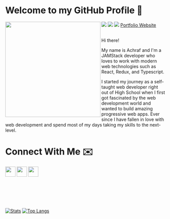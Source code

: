 # Welcome to my GitHub Profile 👋
<img src='https://res.cloudinary.com/achraf-dev/image/upload/v1618595618/hero_13bf5286f6.jpg' align='left' width='300' /> 

<img src="https://img.shields.io/badge/-TypeScript-blue?style=for-the-badge&logo=TypeScript&logoColor=white" />
<img src="https://img.shields.io/badge/-React-4A62B5?style=for-the-badge&logo=React&logoColor=white" />
<img src="https://img.shields.io/badge/-Redux-purple?style=for-the-badge&logo=Redux&logoColor=white" />
<a href='https://achrafdev.com' target="_blank">Portfolio Website</a>

<br />
<br />

Hi there!

My name is Achraf and I'm a JAMStack developer who loves to work with modern web technologies such as React, Redux, and Typescript.

I started my journey as a self-taught web developer right out of High School when I first got fascinated by the web development world and wanted to build amazing progressive web apps. Ever since I have fallen in love with web development and spend most of my days taking my skills to the next-level.

# Connect With Me ✉️

[<img src="https://www.vectorlogo.zone/logos/instagram/instagram-tile.svg" width="32">](https://www.instagram.com/achrafdev)
[<img src="https://www.vectorlogo.zone/logos/linkedin/linkedin-tile.svg" width="32">](https://www.linkedin.com/in/achraf-elmouhib-583563200/)
[<img src="https://www.vectorlogo.zone/logos/twitter/twitter-tile.svg" width="32">](https://www.twitter.com/AchrafElmouhib)

<br />
<br />
<br />
<br />

[![Stats](https://github-readme-stats.vercel.app/api?username=NightClover-code&show_icons=true&theme=radical)](https://github.com/NightClover-code)
[![Top Langs](https://github-readme-stats.vercel.app/api/top-langs/?username=NightClover-code&layout=compact&theme=radical)](https://github.com/NightClover-code)
